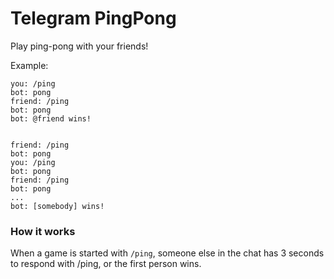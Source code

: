 # Telegram PingPong

Play ping-pong with your friends!

Example:
```
you: /ping
bot: pong
friend: /ping
bot: pong
bot: @friend wins!


friend: /ping
bot: pong
you: /ping
bot: pong
friend: /ping
bot: pong
...
bot: [somebody] wins!
```

### How it works
When a game is started with `/ping`, someone else in the chat has 3 seconds to
respond with /ping, or the first person wins.
